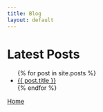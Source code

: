 ```yaml
--- 
title: Blog 
layout: default
--- 
```

# Latest Posts
<ul>
  {% for post in site.posts %}
    <li>
      <a href="{{ post.url }}">{{ post.title }}</a>
    </li>
  {% endfor %}
</ul>

[Home](https://badge-18.github.io/)
